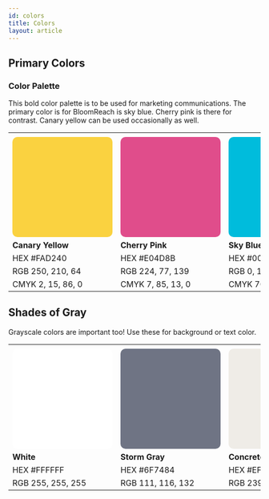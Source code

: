```yaml
---
id: colors
title: Colors
layout: article
---
```


## Primary Colors

### Color Palette

This bold color palette is to be used for marketing communications. The primary color is for BloomReach is sky blue. Cherry pink is there for contrast. Canary yellow can be used occasionally as well.

<table>
    <td>
        <tr>
            <td>
                <div style="width:200px; height:200px; background:#FAD240; border-radius:10px"></div>
            </td>
            <td>
             <div style="width:200px; height:200px; background:#E04D8B; border-radius:10px"></div>
            </td>
            <td>
             <div style="width:200px; height:200px; background:#00BCDC; border-radius:10px"></div>
            </td>
        </tr>
        <tr>
        <td>
            <b>Canary Yellow</b>
        </td>
        <td>
            <b>Cherry Pink</b>
        </td>
        <td>
            <b>Sky Blue</b>
        </td>
        </tr>
        <tr>
             <td>
             HEX
             #FAD240
             </td>
             <td>
             HEX
             #E04D8B
             </td>
             <td>
             HEX
             #00BCDC
             </td>
        </tr>
        <tr>
           <td>
              RGB
              250, 210, 64
           </td>
           <td>
             RGB
             224, 77, 139
           </td>
           <td>
             RGB
             0, 188, 220
           </td>
        </tr>
        <tr>
           <td>
             CMYK
             2, 15, 86, 0
           </td>
           <td>
             CMYK
             7, 85, 13, 0
           <td>
             CMYK
             70, 1, 11, 0
           </td>
        </tr>
    </td>
</table>

## Shades of Gray

Grayscale colors are important too! Use these for background or text color.

<table>
    <td>
        <tr>
            <td>
                <div style="width:200px; height:200px; background:#FFFFFF; border-radius:10px"></div>
            </td>
            <td>
             <div style="width:200px; height:200px; background:#6F7484; border-radius:10px"></div>
            </td>
            <td>
             <div style="width:200px; height:200px; background:#EFECE7; border-radius:10px"></div>
            </td>
            <td>
             <div style="width:200px; height:200px; background:#101832; border-radius:10px"></div>
            </td>
        </tr>
        <tr>
        <td>
            <b>White</b>
        </td>
        <td>
            <b>Storm Gray</b>
        </td>
        <td>
            <b>Concrete Gray</b>
        </td>
        <td>
            <b>Slate Black</b>
        </td>
        </tr>
        <tr>
             <td>
             HEX
             #FFFFFF
             </td>
             <td>
             HEX
             #6F7484
             </td>
             <td>
             HEX
             #EFECE7
             </td>
             <td>
             HEX
             #101832
             </td>
        </tr>
        <tr>
           <td>
              RGB
              255, 255, 255
           </td>
           <td>
             RGB
             111, 116, 132
           </td>
           <td>
             RGB
             239, 236, 231
           </td>
           <td>
             RGB
             16, 24, 50
           </td>
        </tr>
    </td>
</table>
